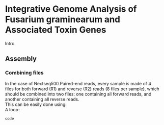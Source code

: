 # Integrative Genome Analysis of Fusarium graminearum and Associated Toxin Genes
Intro
## Assembly
### Combining files
In the case of Nextseq500 Paired-end reads, every sample is made of 4 files for both forward (R1) and reverse (R2) reads (8 files per sample), which should be combined into two files: one containing all forward reads, and another containing all reverse reads.  
This can be easily done using:  
A loop-
```bash
code
```
